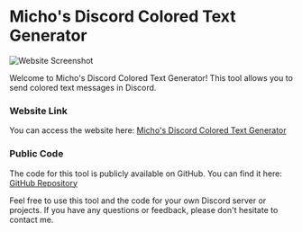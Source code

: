 # Micho's Discord Colored Text Generator

![Website Screenshot](https://i.ibb.co/bm0dS0W/Untitled.png)

Welcome to Micho's Discord Colored Text Generator! This tool allows you to send colored text messages in Discord.

### Website Link
You can access the website here: [Micho's Discord Colored Text Generator](https://michoworks.great-site.net/Micho_Discord_Colored_Text_Generator/)

### Public Code
The code for this tool is publicly available on GitHub. You can find it here: [GitHub Repository](https://gist.github.com/rebane2001/07f2d8e80df053c70a1576d27eabe97c)

Feel free to use this tool and the code for your own Discord server or projects. If you have any questions or feedback, please don't hesitate to contact me.
